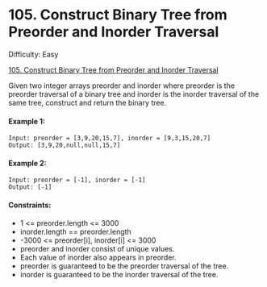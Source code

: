 # 105. Construct Binary Tree from Preorder and Inorder Traversal

Difficulty: Easy

[105. Construct Binary Tree from Preorder and Inorder Traversal](https://leetcode.com/problems/construct-binary-tree-from-preorder-and-inorder-traversal)

Given two integer arrays preorder and inorder where preorder is the preorder traversal of a binary tree and inorder is the inorder traversal of the same tree, construct and return the binary tree.

#### Example 1:
```
Input: preorder = [3,9,20,15,7], inorder = [9,3,15,20,7]
Output: [3,9,20,null,null,15,7]
```

#### Example 2:
```
Input: preorder = [-1], inorder = [-1]
Output: [-1]
```

#### Constraints:

 - 1 <= preorder.length <= 3000
 - inorder.length == preorder.length
 - -3000 <= preorder[i], inorder[i] <= 3000
 - preorder and inorder consist of unique values.
 - Each value of inorder also appears in preorder.
 - preorder is guaranteed to be the preorder traversal of the tree.
 - inorder is guaranteed to be the inorder traversal of the tree.
